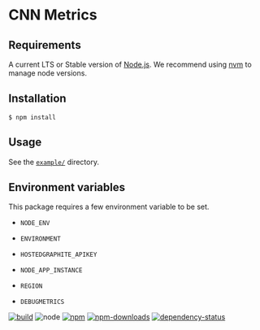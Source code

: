 # CNN Metrics


## Requirements

A current LTS or Stable version of [Node.js](https://nodejs.org).  We recommend
using [nvm](https://github.com/creationix/nvm#readme) to manage node versions.


## Installation

```shell
$ npm install
```


## Usage

See the [`example/`](./example) directory.


## Environment variables

This package requires a few environment variable to be set.

- `NODE_ENV`

- `ENVIRONMENT`

- `HOSTEDGRAPHITE_APIKEY`

- `NODE_APP_INSTANCE`

- `REGION`

- `DEBUGMETRICS`



[![build](https://img.shields.io/travis/cnnlabs/cnn-metrics/master.svg?style=flat-square)](https://travis-ci.org/cnnlabs/cnn-metrics)
![node](https://img.shields.io/node/v/cnn-metrics.svg?style=flat-square)
[![npm](https://img.shields.io/npm/v/cnn-metrics.svg?style=flat-square)](https://www.npmjs.com/package/cnn-metrics)
[![npm-downloads](https://img.shields.io/npm/dm/cnn-metrics.svg?style=flat-square)](https://www.npmjs.com/package/cnn-metrics)
[![dependency-status](https://gemnasium.com/cnnlabs/cnn-metrics.svg)](https://gemnasium.com/cnnlabs/cnn-metrics)
